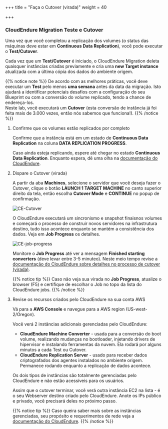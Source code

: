 +++
title = "Faça o Cutover (virada)"
weight = 40

+++
### CloudEndure Migration Teste e Cutover

Uma vez que você completou a replicação dos volumes (o status das máquinas deve estar em **Continuous Data Replication**), você pode executar o **Test/Cutover**.

Cada vez que um **Test/Cutover** é iniciado, o CloudEndure Migration deleta quaisquer instâncias criadas previamente e cria uma **new Target instance** atualizada com a última cópia dos dados do ambiente origem.

{{% notice note %}}
De acordo com as melhores práticas, você deve executar um **Test** pelo menos **uma semana** antes da data da migração. Isto ajudará a identificar potenciais desafios com a configuração do seu Blueprint ou com a conversão do volume replicado, tendo a chance de endereça-los.  
Neste lab, você executará um **Cutover** (esta conversão de instância já foi feita mais de 3.000 vezes, então nós sabemos que funciona!).
{{% /notice %}}


1. Confirme que os volumes estão replicados por completo
   
    Confirme que a instância está em um estado de **Continuous Data Replication** na coluna **DATA REPLICATION PROGRESS**.

    Caso ainda esteja replicando, espere até chegar no estado **Continuous Data Replication**. Enquanto espera, dê uma olha na <a href="https://docs.cloudendure.com/" target="_blank">documentação do CloudEndure</a>.

2. Dispare o Cutover (virada)
   
    A partir da aba **Machines**, selecione o servidor que você deseja fazer o Cutover, clique o botão **LAUNCH 1 TARGET MACHINE** no canto superior direito da tela, então escolha **Cutover Mode** e **CONTINUE** no popup de confirmação.

    ![CE-Cutover](/ce/CE-Cutover.png)

    O CloudEndure executará um sincronismo e snapshot finaisnos volumes e começará o processo de construir novos servidores na infrastrutura destino, tudo isso acontece enquanto se mantém a consistência dos dados. Veja em **Job Progress** os detalhes.


    ![CE-job-progress](/ce/CE-job-progress.png)

    Monitore o **Job Progress** até ver a mensagem **Finished starting converters** (deve levar entre 3-5 minuteo). Neste meio tempo revise a <a href="https://docs.cloudendure.com/#Configuring_and_Running_Migration/Performing_a_Migration_Cutover/Performing_a_Migration_Cutover.htm" target="_blank">documentação do CloudEndure sobre detalhes no processo de cutover (virada)</a>.

    {{% notice tip %}}
Caso não veja sua virada no **Job Progress**, atualize o browser (F5) e certifique de escolhar o Job no topo da lista do CloudEndure jobs.
{{% /notice %}}

1. Revise os recursos criados pelo CloudEndure na sua conta AWS
   
    Vá para a **AWS Console** e navegue para a AWS region (US-west-2/Oregon).
   
    Você verá 2 instâncias adicionais gerenciadas pelo CloudEndure:
    - **CloudEndure Machine Converter** - usada para a conversão do boot volume, realizando mudanças no bootloader, injetando drivers de hipervisor e instalando ferramentas da nuvem. Ela rodará por alguns minutos a cada Test ou Cutover.
    - **CloudEndure Replication Server** - usado para receber dados criptografados dos agentes instalados no ambiente origem. Permanece rodando enquanto a replicação de dados acontece.

    Os dois tipos de instâncias são totalmente gerenciadas pelo CloudEndure e não estão acessíveis para os usuários.

    Assim que o cutover terminar, você verá outra instância EC2 na lista - é o seu Webserver destino criado pelo CloudEndure. Anote os IPs público e privado, você precisará deles no próximo passo.

    {{% notice tip %}}
Caso queira saber mais sobre as instâncias gerenciadas, seu propósito e requerimentos de rede veja a <a href="https://docs.cloudendure.com/#Preparing_Your_Environments/Network_Requirements/Network_Requirements.htm" target="_blank">documentação do CloudEndure</a>.
{{% /notice %}}
